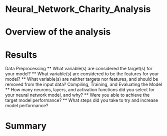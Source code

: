# Neural_Network_Charity_Analysis

# Overview of the analysis

# Results

Data Preprocessing
** What variable(s) are considered the target(s) for your model?
** What variable(s) are considered to be the features for your model?
** What variable(s) are neither targets nor features, and should be removed from the input data?
Compiling, Training, and Evaluating the Model
** How many neurons, layers, and activation functions did you select for your neural network model, and why?
** Were you able to achieve the target model performance?
** What steps did you take to try and increase model performance?
# Summary
